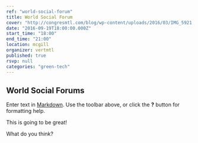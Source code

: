 ```yaml
---
ref: "world-social-forum"
title: World Social Forum
cover: "http://congresmtl.com/blog/wp-content/uploads/2016/03/IMG_5921.jpg"
date: "2016-09-19T18:00:00.000Z"
start_time: "18:00"
end_time: "21:00"
location: mcgill
organizer: vertmtl
published: true
rsvp: null
categories: "green-tech"
---
```

## World Social Forums

Enter text in [Markdown](http://daringfireball.net/projects/markdown/). Use the toolbar above, or click the **?** button for formatting help.

This is going to be great!

What do you think?